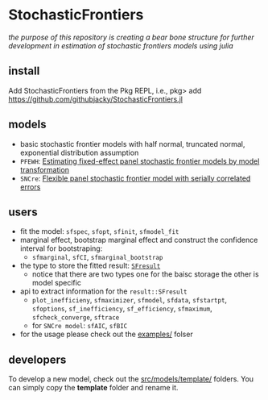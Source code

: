 # StochasticFrontiers

*the purpose of this repository is creating a bear bone structure for further development in estimation of stochastic frontiers models using julia*

## install
Add StochasticFrontiers from the Pkg REPL, i.e., pkg> add https://github.com/githubjacky/StochasticFrontiers.jl

## models
- basic stochastic frontier models with half normal, truncated normal, exponential distribution assumption
- `PFEWH`: [Estimating fixed-effect panel stochastic frontier models by model transformation](https://www.sciencedirect.com/science/article/abs/pii/S0304407610000047)
- `SNCre`: [Flexible panel stochastic frontier model with serially correlated errors](https://www.sciencedirect.com/science/article/abs/pii/S0165176517304871)

## users
- fit the model: `sfspec`, `sfopt`, `sfinit`, `sfmodel_fit`
- marginal effect, bootstrap marginal effect and construct the confidence interval for bootstraping:
    - `sfmarginal`, `sfCI`, `sfmarginal_bootstrap`
- the type to store the fitted result: [`SFresult`](https://github.com/githubjacky/StochasticFrontiers.jl/blob/main/src/types.jl#L173)
    - notice that there are two types one for the baisc storage the other is model specific
- api to extract information for the `result::SFresult`
    - `plot_inefficieny`, `sfmaximizer`, `sfmodel`, `sfdata`, `sfstartpt`, `sfoptions`, `sf_inefficiency`, `sf_efficiency`, `sfmaximum`, `sfcheck_converge`, `sftrace`
    - for `SNCre model`: `sfAIC`, `sfBIC`
- for the usage please check out the [examples/](https://github.com/githubjacky/StochasticFrontiers.jl/tree/main/examples) folser

## developers
To develop a new model, check out the [src/models/template/](https://github.com/githubjacky/StochasticFrontiers.jl/tree/main/src/models/template) folders. You can simply copy the **template** folder and rename it.
